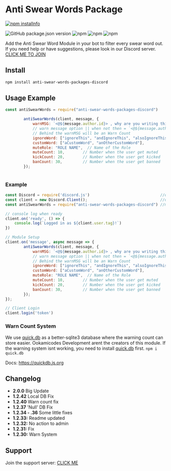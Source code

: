 # Anti Swear Words Package

 <a href="https://nodei.co/npm/anti-swear-words-packages-discord/"><img src="https://nodei.co/npm/anti-swear-words-packages-discord.png?downloads=true&stars=true" alt="npm installnfo" /></a>

<img alt="GitHub package.json version" src="https://img.shields.io/github/package-json/v/ookamicodes/anti-swear-words-packages"> <img alt="npm" src="https://img.shields.io/npm/v/anti-swear-words-packages-discord"> <img alt="npm" src="https://img.shields.io/npm/dw/anti-swear-words-packages-discord"> <img alt="npm" src="https://img.shields.io/npm/dt/anti-swear-words-packages-discord">


Add the Anti Swear Word Module in your bot to filter every swear word out.
If you need help or have suggestions, please look in our Discord server. [CLICK ME TO JOIN](https://discord.gg/FGzCdtP)
## Install

```css
npm install anti-swear-words-packages-discord
```

## Usage Example

```javascript
const antiSwearWords = require("anti-swear-words-packages-discord")

        antiSwearWords(client, message, {
            warnMSG: `<@${message.author.id}> , why are you writing this?`, 
            // warn message option || when not then = `<@${message.author.id}> dont use swear words.` 
            // Behind the warnMSG will be an Warn Count
            ignoreWord: ["ignoreThis", "andIgnoreThis", "alsoIgnoreThis"],
            customWord: ["aCustomWord", "anOtherCustomWord"],
            muteRole: "ROLE NAME",  // Name of the Role
            muteCount: 10,        // Number when the user get muted
            kickCount: 20,        // Number when the user get kicked
            banCount: 30,         // Number when the user get banned
        });
                             
```

### Example
```javascript
const Discord = require('discord.js')                               //discord.js
const client = new Discord.Client();                                //discord client
const antiSwearWords = require("anti-swear-words-packages-discord") //my module

// console log when ready
client.on('ready', () => {
    console.log(`Logged in as ${client.user.tag}!`)                  
})

// Module Setup
client.on('message', async message => {
        antiSwearWords(client, message, {
            warnMSG: `<@${message.author.id}> , why are you writing this?`, 
            // warn message option || when not then = `<@${message.author.id}> dont use swear words.` 
            // Behind the warnMSG will be an Warn Count
            ignoreWord: ["ignoreThis", "andIgnoreThis", "alsoIgnoreThis"],
            customWord: ["aCustomWord", "anOtherCustomWord"],
            muteRole: "ROLE NAME",  // Name of the Role
            muteCount: 10,        // Number when the user get muted
            kickCount: 20,        // Number when the user get kicked
            banCount: 30,         // Number when the user get banned
        });                       
});

// Client Login
client.login('token')                                               

```

### Warn Count System

We use [quick.db](https://www.npmjs.com/package/quick.db) as a better-sqlite3 database where the warning count can store easier. Ookamicodes Development arent the creators of this module. If the warning system isnt working, you need to install [quick.db](https://www.npmjs.com/package/quick.db) first. 
`npm i quick.db`

Docs: https://quickdb.js.org

## Changelog

- **2.0.0** Big Update
- **1.2.42** Local DB Fix
- **1.2.40** Warn count fix
- **1.2.37** 'Null' DB Fix
- **1.2.34 - .36**  Some little fixes
- **1.2.33:** Readme updated
- **1.2.32:** No action to admin
- **1.2.31:** Fix
- **1.2.30:** Warn System

## Support

Join the support server: [CLICK ME](https://discord.gg/FGzCdtP)